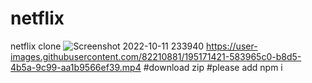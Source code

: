 # netflix
netflix clone
![Screenshot 2022-10-11 233940](https://user-images.githubusercontent.com/82210881/195171029-017efd41-9a4f-485c-9325-5c4d88b7b24e.png)
https://user-images.githubusercontent.com/82210881/195171421-583965c0-b8d5-4b5a-9c99-aa1b9566ef39.mp4
#download zip 
#please add npm i 

